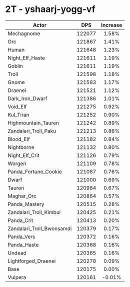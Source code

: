 # 2T - yshaarj-yogg-vf
| Actor | DPS | Increase |
|---|:---:|:---:|
|Mechagnome|122077|1.58%|
|Orc|121867|1.41%|
|Human|121648|1.23%|
|Night_Elf_Haste|121611|1.19%|
|Goblin|121611|1.19%|
|Troll|121598|1.18%|
|Gnome|121583|1.17%|
|Draenei|121521|1.12%|
|Dark_Iron_Dwarf|121386|1.01%|
|Void_Elf|121275|0.92%|
|Kul_Tiran|121252|0.90%|
|Highmountain_Tauren|121242|0.89%|
|Zandalari_Troll_Paku|121213|0.86%|
|Blood_Elf|121182|0.84%|
|Nightborne|121132|0.80%|
|Night_Elf_Crit|121126|0.79%|
|Worgen|121109|0.78%|
|Panda_Fortune_Cookie|121087|0.76%|
|Dwarf|121000|0.69%|
|Tauren|120984|0.67%|
|Maghar_Orc|120864|0.57%|
|Panda_Mastery|120515|0.28%|
|Zandalari_Troll_Kimbul|120425|0.21%|
|Panda_Crit|120413|0.20%|
|Zandalari_Troll_Bwonsamdi|120379|0.17%|
|Panda_Vers|120372|0.16%|
|Panda_Haste|120368|0.16%|
|Undead|120365|0.16%|
|Lightforged_Draenei|120278|0.09%|
|Base|120175|0.00%|
|Vulpera|120161|-0.01%|
